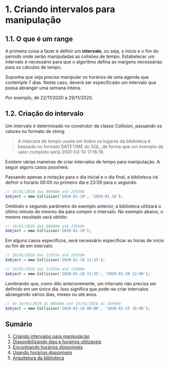 # 1. Criando intervalos para manipulação

## 1.1. O que é um range

A primeira coisa a fazer é definir um **intervalo**, ou seja, o início e o fim do período onde serão manipuladas as colisões de tempo. Estabelecer um intervalo é necessário para que o algoritmo defina as margens necessárias para os cálculos de tempo. 

Suponha que seja preciso manipular os horários de uma agenda que contemple 7 dias. Neste caso, deverá ser especificado um intervalo que possa abranger uma semana inteira. 

Por exemplo, de 22/11/2020 a 29/11/2020.

## 1.2. Criação do intervalo

Um intervalo é determinado no construtor da classe *Collision*, passando os valores no formato de string.

> A máscara de tempo usada em todos os lugares da biblioteca é baseada no formato DATETIME do SQL, de forma que um exemplo de valor completo seria 2001-03-10 17:16:18.

Existem várias maneiras de criar intervalos de tempo para manipulação. A seguir alguns casos possíveis.

Passando apenas a notação para o dia inicial e o dia final, a biblioteca irá definir o horário 00:00 no primeiro dia e 23:59 para o segundo.

```php
// 10/01/2020 das 00h00m até 23h59m
$object = new Collision('2020-01-10', '2020-01-10');
```

Omitindo o segundo parâmetro do exemplo anterior, a biblioteca utilizará o último minuto do mesmo dia para compor o intervalo. No exemplo abaixo, o mesmo resultado será obtido:

```php
// 10/01/2020 das 00h00m até 23h59m
$object = new Collision('2020-01-10');
```

Em alguns casos específicos, será necessário especificar as horas de início ou fim de em intervalo:

```php
// 10/01/2020 das 11h35m até 23h59m
$object = new Collision('2020-01-10 11:35');
```

```php
// 10/01/2020 das 11h35m até 12h00m
$object = new Collision('2020-01-10 11:35', '2020-01-10 12:00');
```

Lembrando que, como dito anterioremente, um intervalo não precisa ser definido em um único dia. Isso significa que pode-se criar intervalos abrangendo vários dias, meses ou até anos.

```php
// de 10/01/2020 às 08h00m até 15/01/2020 às 18h00m
$object = new Collision('2020-01-10 08:00', '2020-01-15 18:00');
```

## Sumário

1.   [Criando intervalos para manipulação](ranges.md)
2.   [Disponibilizando dias e horários utilizáveis](allowance.md)
3.   [Encontrando horários disponíveis](search.md)
4.   [Usando horários disponíveis](fitting.md)
5.   [Arquitetura da biblioteca](architecture.md)

